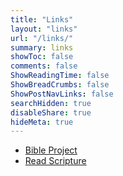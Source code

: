 ```yaml
---
title: "Links"
layout: "links"
url: "/links/"
summary: links
showToc: false
comments: false
ShowReadingTime: false
ShowBreadCrumbs: false
ShowPostNavLinks: false
searchHidden: true
disableShare: true
hideMeta: true
---
```


- [Bible Project](https://bibleproject.com/)
- [Read Scripture](https://www.readscripture.org/)